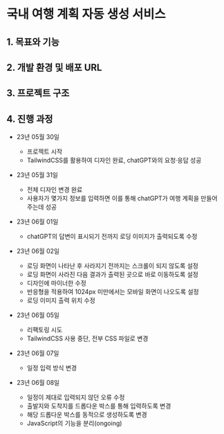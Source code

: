 # 국내 여행 계획 자동 생성 서비스

## 1. 목표와 기능

## 2. 개발 환경 및 배포 URL

## 3. 프로젝트 구조

## 4. 진행 과정
* 23년 05월 30일
    * 프로젝트 시작
    * TailwindCSS를 활용하여 디자인 완료, chatGPT와의 요청·응답 성공

* 23년 05월 31일
    * 전체 디자인 변경 완료
    * 사용자가 몇가지 정보를 입력하면 이를 통해 chatGPT가 여행 계획을 만들어 주는데 성공

* 23년 06월 01일
    * chatGPT의 답변이 표시되기 전까지 로딩 이미지가 출력되도록 수정

* 23년 06월 02일
    * 로딩 화면이 나타난 후 사라지기 전까지는 스크롤이 되지 않도록 설정
    * 로딩 화면이 사라진 다음 결과가 출력된 곳으로 바로 이동하도록 설정
    * 디자인에 마이너한 수정
    * 반응형을 적용하여 1024px 미만에서는 모바일 화면이 나오도록 설정
    * 로딩 이미지 출력 위치 수정

* 23년 06월 05일
    * 리팩토링 시도
    * TailwindCSS 사용 중단, 전부 CSS 파일로 변경

* 23년 06월 07일
    * 일정 입력 방식 변경

* 23년 06월 08일
    * 일정이 제대로 입력되지 않던 오류 수정
    * 출발지와 도착지를 드롭다운 박스를 통해 입력하도록 변경
    * 해당 드롭다운 박스를 동적으로 생성하도록 변경
    * JavaScript의 기능을 분리(ongoing)
